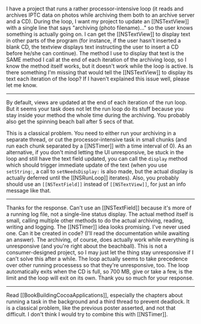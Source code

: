 I have a project that runs a rather processor-intensive loop (it reads and archives IPTC data on photos while archiving them both to an archive server and a CD). During the loop, I want my project to update an [[NSTextView]] with a single line that says "archiving (photo filename)..." so the user knows something is actually going on.
I can get the [[NSTextView]] to display text in other parts of the program (for instance, if the user hasn't inserted a blank CD, the textview displays text instructing the user to insert a CD before he/she can continue). The method I use to display that text is the SAME method I call at the end of each iteration of the archiving loop, so I know the method itself works, but it doesn't work while the loop is active.
Is there something I'm missing that would tell the [[NSTextView]] to display its text each iteration of the loop?
If I haven't explained this issue well, please let me know.

----
By default, views are updated at the end of each iteration of the run loop. But it seems your task does not let the run loop do its stuff because you stay inside your method the whole time during the archiving. You probably also get the spinning beach ball after 5 secs of that.

This is a classical problem. You need to either run your archiving in a separate thread, or cut the processor-intensive task in small chunks (and run each chunk separated by a [[NSTimer]] with a time interval of 0). As an alternative, if you don't mind letting the UI unresponsive, be stuck in the loop and still have the text field updated, you can call the <code>display</code> method which should trigger immediate update of the text (when you use <code>setString:</code>, a call to <code>setNeedsDisplay:</code> is also made, but the actual display is actually deferred until the [[NSRunLoop]] iterates). Also, you probably should use an <code>[[NSTextField]]</code> instead of <code>[[NSTextView]]</code>, for just an info message like that.

----

Thanks for the response. Can't use an [[NSTextField]] because it's more of a running log file, not a single-line status display. 
The actual method itself is small, calling multiple other methods to do the actual archiving, reading, writing and logging. 
The [[NSTimer]] idea looks promising. I've never used one. Can it be created in code? (I'll read the documentation while awaiting an answer).
The archiving, of course, does actually work while everything is unresponsive (and you're right about the beachball). This is not a consumer-designed project, so I may just let the thing stay unresponsive if I can't solve this after a while.
The loop actually seems to take precedence over other running processess so that they're unresponsive, too.
The loop automatically exits when the CD is full, so 700 MB, give or take a few, is the limit and the loop will exit on its own.
Thank you so much for your response.

----

Read [[BookBuildingCocoaApplications]], especially the chapters about running a task in the background and a third thread to prevent deadlock.
It is a classical problem, like the previous poster asserted, and not that difficult. I don't think I would try to combine this with [[NSTimer]].